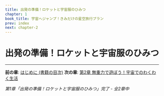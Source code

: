```yaml
---
title: 出発の準備！ロケットと宇宙服のひみつ
chapter: 1
book_title: 宇宙へジャンプ！きみだけの星空旅行プラン
prev: index
next: chapter-2
---
```


# 出発の準備！ロケットと宇宙服のひみつ



---

**前の章**: [はじめに (書籍の目次)](index.md)
**次の章**: [第2章 無重力で遊ぼう！宇宙でのわくわく生活](chapter-2.md)

*第1章「出発の準備！ロケットと宇宙服のひみつ」完了 - 全2章中*
